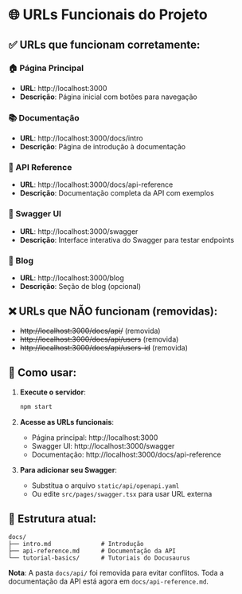 # 🌐 URLs Funcionais do Projeto

## ✅ URLs que funcionam corretamente:

### 🏠 Página Principal
- **URL**: http://localhost:3000
- **Descrição**: Página inicial com botões para navegação

### 📚 Documentação
- **URL**: http://localhost:3000/docs/intro
- **Descrição**: Página de introdução à documentação

### 🔧 API Reference
- **URL**: http://localhost:3000/docs/api-reference
- **Descrição**: Documentação completa da API com exemplos

### 🚀 Swagger UI
- **URL**: http://localhost:3000/swagger
- **Descrição**: Interface interativa do Swagger para testar endpoints

### 📝 Blog
- **URL**: http://localhost:3000/blog
- **Descrição**: Seção de blog (opcional)

## ❌ URLs que NÃO funcionam (removidas):

- ~~http://localhost:3000/docs/api/~~ (removida)
- ~~http://localhost:3000/docs/api/users~~ (removida)
- ~~http://localhost:3000/docs/api/users-id~~ (removida)

## 🎯 Como usar:

1. **Execute o servidor**:
   ```bash
   npm start
   ```

2. **Acesse as URLs funcionais**:
   - Página principal: http://localhost:3000
   - Swagger UI: http://localhost:3000/swagger
   - Documentação: http://localhost:3000/docs/api-reference

3. **Para adicionar seu Swagger**:
   - Substitua o arquivo `static/api/openapi.yaml`
   - Ou edite `src/pages/swagger.tsx` para usar URL externa

## 🔧 Estrutura atual:

```
docs/
├── intro.md              # Introdução
├── api-reference.md      # Documentação da API
└── tutorial-basics/      # Tutoriais do Docusaurus
```

**Nota**: A pasta `docs/api/` foi removida para evitar conflitos. Toda a documentação da API está agora em `docs/api-reference.md`.
